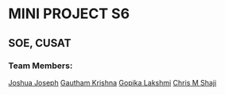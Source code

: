 # MINI PROJECT S6
## SOE, CUSAT

### Team Members:
[Joshua Joseph](https://github.com/Joshua-Joseph)
[Gautham Krishna](https://github.com/gautham462)
[Gopika Lakshmi](https://github.com/g-laksh)
[Chris M Shaji](https://github.com/chris100911)
